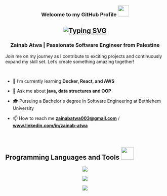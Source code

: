 <h3 align="center">Welcome to my GitHub Profile   <img width="35" src="https://c.tenor.com/nebZyl8oN7IAAAAi/wave-hello.gif" /></h3>

<h2 align="center"><a href="#"><img src="https://readme-typing-svg.demolab.com?font=Cascadia&pause=1000&center=true&width=435&lines=Hi%2C+I'm+Zainab+Atwa+" alt="Typing SVG" /></a></h2>
<h3  align="center"> Zainab Atwa | Passionate Software Engineer from Palestine </h3>
<p>Join me on my journey as I contribute to exciting projects and continuously expand my skill set. Let’s create something amazing together!</p>

<br>

- 🌱 I’m currently learning **Docker, React, and AWS**

- 💬 Ask me about **java, data structures and OOP**

- 🎓 Pursuing a Bachelor's degree in Software Engineering at Bethlehem University

- 📫 How to reach me **zainabatwa003@gmail.com** / **www.linkedin.com/in/zainab-atwa**

<br>

</p>

 

## Programming Languages and Tools <img width="40" src="https://c.tenor.com/Pnb_hVWq2sgAAAAi/on-process-dig.gif" />

<p align="center">
  <a href="https://github.com/zainab1AT/">
    <img src="https://skillicons.dev/icons?i=py,java,spring,react,mysql,maven" />
  </a>
</p>

<p align="center">
  <a href="https://github.com/zainab1AT/">
    <img src="https://skillicons.dev/icons?i=git,github,html,css,javascript,php" />
  </a>
</p>


<p align="center">
  <a href="https://github.com/zainab1AT/">
    <img src="https://skillicons.dev/icons?i=postman,eclipse,vscode,stackoverflow,figma,docker" />
  </a>
</p>
<!--
![Python](https://img.shields.io/badge/-Python-black?style=flat-square&logo=Python)
![Java](https://img.shields.io/badge/java-%23ED8B00.svg?style=flat-square&logo=openjdk&logoColor=black)
![JS](https://img.shields.io/badge/JavaScript-323330?style=flat&logo=javascript&logoColor=F7DF1E)

<!--
![Django](https://img.shields.io/badge/Django-092E20?style=flat&logo=django&logoColor=white)
![Flask](https://img.shields.io/badge/Flask-000000?style=flat&logo=flask&logoColor=white)
![Fast API](https://img.shields.io/badge/fastapi-109989?style=flat&logo=FASTAPI&logoColor=white)
![Spring](https://img.shields.io/badge/spring-%236DB33F.svg?style=flat&logo=spring&logoColor=white)

![MySQL](https://img.shields.io/badge/MySQL-00000F?style=flat&logo=mysql&logoColor=white)
![PostgreSQL](https://img.shields.io/badge/-PostgreSQL-336791?style=flat-square&logo=postgresql)
![MongoDb](https://img.shields.io/badge/MongoDB-4EA94B?style=flat&logo=mongodb&logoColor=white)

![TensorFlow](https://img.shields.io/badge/TensorFlow-FF6F00?style=flat&logo=TensorFlow&logoColor=white)
![OpenCV](https://img.shields.io/badge/OpenCV-27338e?style=flat&logo=OpenCV&logoColor=white) -->
<!-- ![Github Stats](https://github-readme-stats.vercel.app/api?username=MeqdadDev&count_private=true&show_icons=true&include_all_commits=true&theme=light) 
</p>-->


